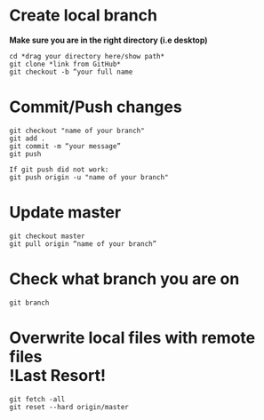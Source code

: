 # Create local branch
**Make sure you are in the right directory (i.e desktop)**

    cd *drag your directory here/show path*
    git clone *link from GitHub*
    git checkout -b “your full name

# Commit/Push changes
    git checkout "name of your branch"
    git add .
    git commit -m “your message”
    git push

    If git push did not work:
    git push origin -u "name of your branch"

# Update master
    git checkout master 
    git pull origin “name of your branch”

# Check what branch you are on
    git branch 

# Overwrite	local files with remote files<br> **!Last Resort!**
    git fetch -all
    git reset --hard origin/master

